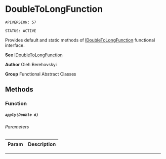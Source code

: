 # DoubleToLongFunction

`APIVERSION: 57`

`STATUS: ACTIVE`

Provides default and static methods of [IDoubleToLongFunction](/docs/Functional-Interfaces/IDoubleToLongFunction.md) functional interface.


**See** [IDoubleToLongFunction](/docs/Functional-Interfaces/IDoubleToLongFunction.md)


**Author** Oleh Berehovskyi


**Group** Functional Abstract Classes

## Methods
### Function
##### `apply(Double d)`
###### Parameters
|Param|Description|
|---|---|

---
